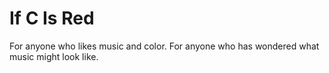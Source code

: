 # If C Is Red

For anyone who likes music and color. 
For anyone who has wondered what music might look like.